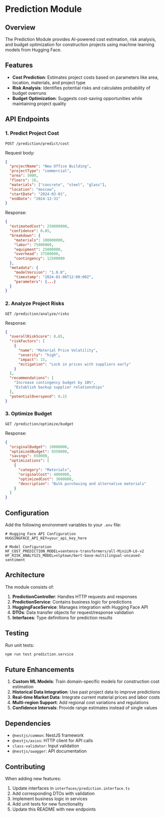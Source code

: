 # Prediction Module

## Overview

The Prediction Module provides AI-powered cost estimation, risk analysis, and budget optimization for construction projects using machine learning models from Hugging Face.

## Features

- **Cost Prediction**: Estimates project costs based on parameters like area, location, materials, and project type
- **Risk Analysis**: Identifies potential risks and calculates probability of budget overruns
- **Budget Optimization**: Suggests cost-saving opportunities while maintaining project quality

## API Endpoints

### 1. Predict Project Cost
```
POST /prediction/predict/cost
```

Request body:
```json
{
  "projectName": "New Office Building",
  "projectType": "commercial",
  "area": 5000,
  "floors": 10,
  "materials": ["concrete", "steel", "glass"],
  "location": "moscow",
  "startDate": "2024-03-01",
  "endDate": "2024-12-31"
}
```

Response:
```json
{
  "estimatedCost": 250000000,
  "confidence": 0.85,
  "breakdown": {
    "materials": 100000000,
    "labor": 75000000,
    "equipment": 25000000,
    "overhead": 37500000,
    "contingency": 12500000
  },
  "metadata": {
    "modelVersion": "1.0.0",
    "timestamp": "2024-01-08T12:00:00Z",
    "parameters": {...}
  }
}
```

### 2. Analyze Project Risks
```
GET /prediction/analyze/risks
```

Response:
```json
{
  "overallRiskScore": 0.65,
  "riskFactors": [
    {
      "name": "Material Price Volatility",
      "severity": "high",
      "impact": 15,
      "mitigation": "Lock in prices with suppliers early"
    }
  ],
  "recommendations": [
    "Increase contingency budget by 10%",
    "Establish backup supplier relationships"
  ],
  "potentialOverspend": 0.15
}
```

### 3. Optimize Budget
```
GET /prediction/optimize/budget
```

Response:
```json
{
  "originalBudget": 10000000,
  "optimizedBudget": 9350000,
  "savings": 650000,
  "optimizations": [
    {
      "category": "Materials",
      "originalCost": 4000000,
      "optimizedCost": 3600000,
      "description": "Bulk purchasing and alternative materials"
    }
  ]
}
```

## Configuration

Add the following environment variables to your `.env` file:

```env
# Hugging Face API Configuration
HUGGINGFACE_API_KEY=your_api_key_here

# Model Configuration
HF_COST_PREDICTION_MODEL=sentence-transformers/all-MiniLM-L6-v2
HF_RISK_ANALYSIS_MODEL=nlptown/bert-base-multilingual-uncased-sentiment
```

## Architecture

The module consists of:

1. **PredictionController**: Handles HTTP requests and responses
2. **PredictionService**: Contains business logic for predictions
3. **HuggingFaceService**: Manages integration with Hugging Face API
4. **DTOs**: Data transfer objects for request/response validation
5. **Interfaces**: Type definitions for prediction results

## Testing

Run unit tests:
```bash
npm run test prediction.service
```

## Future Enhancements

1. **Custom ML Models**: Train domain-specific models for construction cost estimation
2. **Historical Data Integration**: Use past project data to improve predictions
3. **Real-time Market Data**: Integrate current material prices and labor costs
4. **Multi-region Support**: Add regional cost variations and regulations
5. **Confidence Intervals**: Provide range estimates instead of single values

## Dependencies

- `@nestjs/common`: NestJS framework
- `@nestjs/axios`: HTTP client for API calls
- `class-validator`: Input validation
- `@nestjs/swagger`: API documentation

## Contributing

When adding new features:
1. Update interfaces in `interfaces/prediction.interface.ts`
2. Add corresponding DTOs with validation
3. Implement business logic in services
4. Add unit tests for new functionality
5. Update this README with new endpoints
